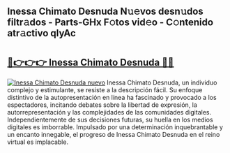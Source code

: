 ## Inessa Chimato Desnuda N𝚞𝚎vos desn𝚞dos filtr𝚊dos - Parts-GHx F𝚘tos vid𝚎o - C𝚘ntenido atr𝚊ctivo qIyAc

# <h2><a href="http://mb73yc.tromn.icu/?c=Inessa+Chimato+Desnuda">🔗👉👉👉 Inessa Chimato Desnuda 🔗🔗</a></h2>

[![Inessa Chimato Desnuda nuevo](https://i.imgur.com/pEAQMta.gif)](http://mb73yc.tromn.icu/?c=Inessa+Chimato+Desnuda)
Inessa Chimato Desnuda, un individuo complejo y estimulante, se resiste a la descripción fácil. Su enfoque distintivo de la autopresentación en línea ha fascinado y provocado a los espectadores, incitando debates sobre la libertad de expresión, la autorrepresentación y las complejidades de las comunidades digitales. Independientemente de sus decisiones futuras, su huella en los medios digitales es imborrable. Impulsado por una determinación inquebrantable y un encanto innegable, el progreso de Inessa Chimato Desnuda en el reino virtual es implacable.
